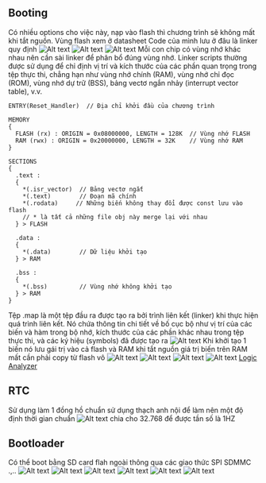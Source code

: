 ## Booting 
Có nhiều options cho việc này, nạp vào flash thì chương trình sẽ không mất khi tắt nguồn.
Vùng flash xem ở datasheet
Code của mình lưu ở đâu là linker quy định 
![Alt text](image.png)
![Alt text](image-1.png)
![Alt text](image-2.png)
Mỗi con chip có vùng nhớ khác nhau nên cần sài linker để phân bổ đúng vùng nhớ. 
Linker scripts thường được sử dụng để chỉ định vị trí và kích thước của các phần quan trọng trong tệp thực thi, chẳng hạn như vùng nhớ chính (RAM), vùng nhớ chỉ đọc (ROM), vùng nhớ dự trữ (BSS), bảng vectơ ngắn nhảy (interrupt vector table), v.v.
```
ENTRY(Reset_Handler)  // Địa chỉ khởi đầu của chương trình

MEMORY
{
  FLASH (rx) : ORIGIN = 0x08000000, LENGTH = 128K  // Vùng nhớ FLASH
  RAM (rwx) : ORIGIN = 0x20000000, LENGTH = 32K    // Vùng nhớ RAM
}

SECTIONS
{
  .text :
  {
    *(.isr_vector)  // Bảng vectơ ngắt
    *(.text)        // Đoạn mã chính
    *(.rodata)     // Những biến không thay đổi được const lưu vào flash
    // * là tất cả những file obj này merge lại với nhau 
  } > FLASH

  .data :
  {
    *(.data)        // Dữ liệu khởi tạo
  } > RAM

  .bss :
  {
    *(.bss)         // Vùng nhớ không khởi tạo
  } > RAM
}
```
Tệp .map là một tệp đầu ra được tạo ra bởi trình liên kết (linker) khi thực hiện quá trình liên kết. Nó chứa thông tin chi tiết về bố cục bộ như vị trí của các biến và hàm trong bộ nhớ, kích thước của các phần khác nhau trong tệp thực thi, và các ký hiệu (symbols) đã được tạo ra
![Alt text](image-3.png)
Khi khởi tạo 1 biến nó lưu gái trị vào cả flash và RAM khi tắt nguồn giá trị biến trên RAM mất cần phải copy từ flash vô 
![Alt text](image-4.png)
![Alt text](image-5.png)
![Alt text](image-6.png)
![Alt text](image-7.png)
[Logic Analyzer](https://hshop.vn/products/mach-usb-saleae-8ch-24mhz-logic-analyzer) <br>
## RTC
Sử dụng làm 1 đồng hồ chuẩn sử dụng thạch anh nội để làm nên một độ định thời gian chuẩn 
![Alt text](image-8.png)
chia cho 32.768 để được tần số là 1HZ


## Bootloader
Có thể boot bằng SD card flah ngoài thông qua các giao thức SPI SDMMC .,..
![Alt text](image-9.png)
![Alt text](image-10.png)
![Alt text](image-11.png)
![Alt text](image-12.png)
![Alt text](image-13.png)
![Alt text](image-14.png)
